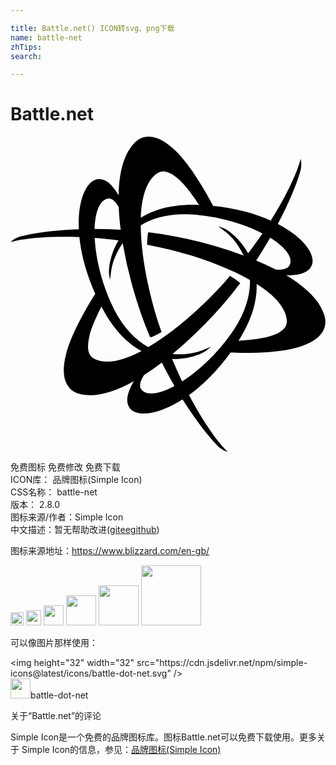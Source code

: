 ```yaml
---

title: Battle.net() ICON转svg、png下载
name: battle-net
zhTips: 
search: 

---
```


# Battle.net  <small style="font-size: 60%;font-weight: 100"></small>

<div id="svg" class="svg-wrap">
<svg role="img" xmlns="http://www.w3.org/2000/svg" viewBox="0 0 24 24"><title>Battle.net icon</title><path d="M10.457 0c-.516.02-.859.314-1.053.523-.807.87-1.136 2.298-1.168 3.952-.304-.522-.72-1.061-1.199-1.198a.905.905 0 00-.172-.03c-.958-.138-1.768 1.393-1.66 3.812-1.8.064-3.33.268-4.363.525-.182.045-.312.1-.42.154-.075.035-.128.07-.18.104-.162.106-.234.199-.234.199.47-.177 2.358-.495 5.234-.387l-.004-.045h.006c.126 1.29.502 2.789 1.235 4.409v.003l-.024-.044c-.456.721-1.792 2.923-2.217 4.58-.277 1.081-.202 1.772.014 2.218.262.59.764.776 1.08.848 1.173.268 2.6-.176 4.068-.998-.316.537-.603 1.204-.476 1.709a.881.881 0 00.058.162c.363.897 2.091.832 4.131-.47.948 1.51 1.882 2.72 2.616 3.48.13.136.243.223.345.289.277.195.467.205.467.205-.387-.316-1.598-1.78-2.934-4.303l-.035.028c0-.002-.003-.005-.004-.006 1.064-.76 2.186-1.847 3.23-3.31h.003l-.028.038-.002.004c.896.034 3.41.08 5.03-.373 1.07-.299 1.63-.706 1.91-1.115.383-.523.293-1.054.197-1.365-.354-1.15-1.448-2.16-2.892-3.022.622.005 1.342-.08 1.714-.441a.884.884 0 00.116-.139c.587-.764-.335-2.227-2.479-3.34.834-1.576 1.417-2.989 1.71-4.004.05-.179.067-.319.073-.44.032-.339-.054-.509-.054-.509-.08.493-.743 2.271-2.26 4.69l.041.02-.002.003c-1.19-.54-2.693-.968-4.482-1.14l-.002-.003.05.004c-.418-.793-1.633-2.992-2.834-4.168-.792-.775-1.426-1.058-1.92-1.097a1.532 1.532 0 00-.23-.012zm1.172 2.643c.461.008.936.364 1.328.738.491.47 1.111 1.374 1.412 1.83-.083-.003-.161-.014-.246-.016-1.863-.047-3.216.366-4.195.98.06-1.543.419-2.8 1.238-3.374a.847.847 0 01.463-.158zM7.514 4.71c.03 0 .06.007.09.012.256.07.471.338.642.642.023.563.075 1.144.15 1.733a34.71 34.71 0 00-1.988-.06c.041-1.377.428-2.31 1.106-2.327zm5.478 1.21c.244-.007.494-.003.752.013 2.092.125 4.045.717 5.45 1.443-.33.486-.696.993-1.09 1.514-.601-1.09-1.467-1.74-1.868-1.91-.349-.15-.422-.14-.422-.14s.033-.01.57.413c.579.455 1.046 1.106 1.376 1.805a33.723 33.723 0 00-5.405-1.489 30.386 30.386 0 00-1.847-.283c-.002.011-.002.033-.004.045l-.025-.004c-.016.111-.036.277-.05.46-.014.2-.02.358-.023.452.157.03.316.058.475.09 2.275.45 5.224 1.381 7.363 2.596.034 1.103-.325 2.417-1.19 3.726-1.154 1.75-2.644 3.147-3.976 4a35.941 35.941 0 01-.767-1.705c1.266.037 2.282-.395 2.634-.66.3-.224.33-.294.33-.297-.001.004-.03.044-.64.287-.696.278-1.51.356-2.293.285a33.748 33.748 0 003.988-3.931c.408-.478.797-.967 1.168-1.46l-.035-.025.016-.019a7.198 7.198 0 00-.754-.518l-.315.366c-1.522 1.74-3.794 3.819-5.91 5.066-.964-.525-1.913-1.49-2.61-2.88-.936-1.874-1.4-3.863-1.474-5.442.573.042 1.183.106 1.816.185-.644 1.066-.775 2.144-.722 2.576.045.372.09.43.092.432-.002-.002-.022-.046.072-.697.105-.728.432-1.46.873-2.094a33.707 33.707 0 001.414 5.422c.21.593.437 1.173.678 1.74l.039-.015.011.023c.105-.042.258-.107.422-.187.181-.088.32-.162.403-.208-.054-.15-.108-.303-.16-.457-.748-2.194-1.414-5.212-1.432-7.671.784-.486 1.833-.808 3.07-.846zm6.793 1.788c1.172.724 1.788 1.526 1.465 2.121-.182.264-.605.323-1.025.307a20.285 20.285 0 00-1.504-.7c.383-.582.738-1.162 1.064-1.728zm-1.033 3.518c1.307.823 2.215 1.76 2.303 2.757a.85.85 0 01-.096.485.987.987 0 01-.11.154c-.273.303-.743.49-1.19.621-.653.19-1.746.277-2.292.31.045-.07.09-.132.135-.204.973-1.59 1.293-2.968 1.25-4.123zM6.93 12.936c.046.088.084.173.133.261.883 1.626 1.907 2.59 2.921 3.133-1.374.727-2.647 1.051-3.558.627a.852.852 0 01-.453-.5c-.123-.388-.052-.888.058-1.34.166-.68.662-1.71.899-2.181zm4.6 4.273c.313.625.637 1.223.964 1.789-1.212.652-2.212.785-2.566.207-.017-.027-.026-.059-.037-.088-.075-.28.08-.633.283-.955.453-.29.907-.611 1.355-.953Z"/></svg>
</div>
<detail full-name='battle-net'></detail>

<div class="detail-page">
<p>
<span><span class="badge-success badge">免费图标</span> <span class="badge-success badge">免费修改</span>  <span class="badge-success badge">免费下载</span> </span>
<br/>
<span>
ICON库：
<span class="badge-secondary badge">品牌图标(Simple Icon)</span> 
</span>
<br/>
<span>
CSS名称：
<span class="badge-secondary badge">battle-net</span> 
</span>

<br/>
<span>
版本：
<span class="badge-secondary badge">2.8.0</span> 
</span>
<br/>
<span>图标来源/作者：<span class="badge-light badge">Simple Icon</span></span> 
<br/>
<span class="zh-detail">中文描述：暂无<span class="help-link"><span>帮助改进</span>(<a href="https://gitee.com/liuwave/icon-helper/edit/master/json/brands/battle-net.json" target="_blank" rel="noopener noreferrer">gitee</a><a href="https://github.com/liuwave/icon-helper/edit/master/json/brands/battle-net.json" target="_blank" rel="noopener noreferrer">github</a></span>)</span><br/>
</p>
</div><div class="description description alert alert-light"><p>图标来源地址：<a href="https://www.blizzard.com/en-gb/" target="_blank" rel="noopener noreferrer">https://www.blizzard.com/en-gb/</a></p></div>
<div class="alert alert-dark">
<img height="21" width="21" src="https://cdn.jsdelivr.net/npm/simple-icons@latest/icons/battle-dot-net.svg" />
<img height="24" width="24" src="https://cdn.jsdelivr.net/npm/simple-icons@latest/icons/battle-dot-net.svg" />
<img height="32" width="32" src="https://cdn.jsdelivr.net/npm/simple-icons@latest/icons/battle-dot-net.svg" />
<img height="48" width="48" src="https://cdn.jsdelivr.net/npm/simple-icons@latest/icons/battle-dot-net.svg" />
<img height="64" width="64" src="https://cdn.jsdelivr.net/npm/simple-icons@latest/icons/battle-dot-net.svg" />
<img height="96" width="96" src="https://cdn.jsdelivr.net/npm/simple-icons@latest/icons/battle-dot-net.svg" />

</div>
<div>
  <p>可以像图片那样使用：    
  </p>
  <div class="alert alert-primary" style="font-size: 14px">
    &lt;img height="32" width="32" src="https://cdn.jsdelivr.net/npm/simple-icons@latest/icons/battle-dot-net.svg" /&gt;
    <copy-btn content='<img height="32" width="32" src="https://cdn.jsdelivr.net/npm/simple-icons@latest/icons/battle-dot-net.svg" />'></copy-btn>
  </div>
  <div class="alert alert-secondary">
    <img height="32" width="32" src="https://cdn.jsdelivr.net/npm/simple-icons@latest/icons/battle-dot-net.svg" />battle-dot-net
    <copy-btn content="battle-dot-net" btn-title="复制图标名称"></copy-btn>
  </div>
</div>

<Vssue title="关于“Battle.net”的评论" >关于“Battle.net”的评论</Vssue>


<div><p>Simple Icon是一个免费的品牌图标库。图标Battle.net可以免费下载使用。更多关于  Simple Icon的信息，参见：<a target="_blank" href="https://iconhelper.cn/brands.html">品牌图标(Simple Icon)</a>
</p></div>
